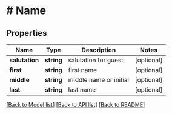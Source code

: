 # # Name

## Properties

Name | Type | Description | Notes
------------ | ------------- | ------------- | -------------
**salutation** | **string** | salutation for guest | [optional] 
**first** | **string** | first name | [optional] 
**middle** | **string** | middle name or initial | [optional] 
**last** | **string** | last name | [optional] 

[[Back to Model list]](../../README.md#documentation-for-models) [[Back to API list]](../../README.md#documentation-for-api-endpoints) [[Back to README]](../../README.md)


